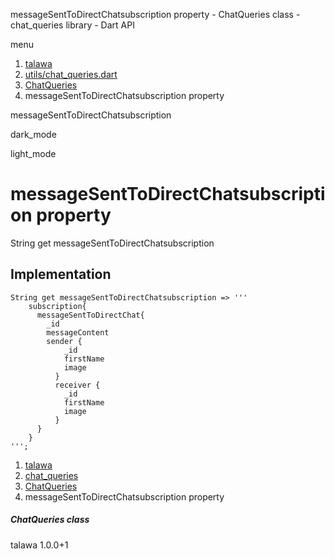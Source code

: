 




messageSentToDirectChatsubscription property - ChatQueries class - chat\_queries library - Dart API







menu

1. [talawa](../../index.html)
2. [utils/chat\_queries.dart](../../utils_chat_queries/utils_chat_queries-library.html)
3. [ChatQueries](../../utils_chat_queries/ChatQueries-class.html)
4. messageSentToDirectChatsubscription property

messageSentToDirectChatsubscription


dark\_mode

light\_mode




# messageSentToDirectChatsubscription property


String
get
messageSentToDirectChatsubscription

## Implementation

```
String get messageSentToDirectChatsubscription => '''
    subscription{
      messageSentToDirectChat{
        _id
        messageContent
        sender {
            _id
            firstName
            image
          }
          receiver {
            _id
            firstName
            image
          }
      }
    }
''';
```


 


1. [talawa](../../index.html)
2. [chat\_queries](../../utils_chat_queries/utils_chat_queries-library.html)
3. [ChatQueries](../../utils_chat_queries/ChatQueries-class.html)
4. messageSentToDirectChatsubscription property

##### ChatQueries class





talawa
1.0.0+1






